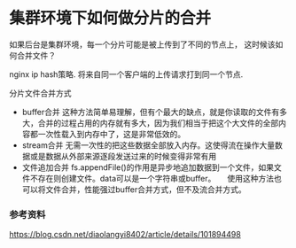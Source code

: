 

# 集群环境下如何做分片的合并

如果后台是集群环境，每一个分片可能是被上传到了不同的节点上， 这时候该如何合并文件？

nginx ip hash策略. 将来自同一个客户端的上传请求打到同一个节点.


分片文件合并方式

 - buffer合并 这种方法简单易理解，但有个最大的缺点，就是你读取的文件有多大，合并的过程占用的内存就有多大，因为我们相当于把这个大文件的全部内容都一次性载入到内存中了，这是非常低效的。
 - stream合并  无需一次性的把这些数据全部放入内存。这使得流在操作大量数据或是数据从外部来源逐段发送过来的时候变得非常有用
 - 文件追加合并  fs.appendFile()的作用是异步地追加数据到一个文件，如果文件不存在则创建文件。data可以是一个字符串或buffer。　　使用这种方法也可以将文件合并，性能强过buffer合并方式，但不及流合并方式。




### 参考资料

 https://blog.csdn.net/diaolangyi8402/article/details/101894498